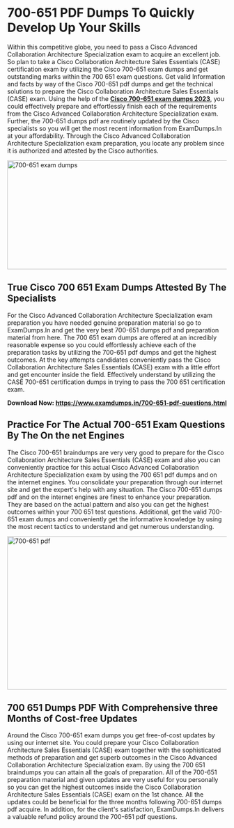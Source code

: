 <h1><strong>700-651 PDF Dumps To Quickly Develop Up Your Skills</strong></h1>
<p>Within this competitive globe, you need to pass a Cisco Advanced Collaboration Architecture Specialization exam to acquire an excellent job. So plan to take a Cisco Collaboration Architecture Sales Essentials (CASE) certification exam by utilizing the Cisco 700-651 exam dumps and get outstanding marks within the 700 651 exam questions. Get valid Information and facts by way of the Cisco 700-651 pdf dumps and get the technical solutions to prepare the Cisco Collaboration Architecture Sales Essentials (CASE) exam. Using the help of the <strong><a href="https://www.examdumps.in/700-651-pdf-questions.html">Cisco 700-651 exam dumps 2023</a></strong>, you could effectively prepare and effortlessly finish each of the requirements from the Cisco Advanced Collaboration Architecture Specialization exam. Further, the 700-651 dumps pdf are routinely updated by the Cisco specialists so you will get the most recent information from ExamDumps.In at your affordability. Through the Cisco Advanced Collaboration Architecture Specialization exam preparation, you locate any problem since it is authorized and attested by the Cisco authorities.</p>
<p><img src="https://i.ibb.co/zxJwW90/Copy-of-Online-Classes-Twitter-header-post-Made-with-Poster-My-Wall-1.png" alt="700-651 exam dumps" width="750" height="250" /></p>
<h2><strong>True Cisco 700 651 Exam Dumps Attested By The Specialists</strong></h2>
<p>For the Cisco Advanced Collaboration Architecture Specialization exam preparation you have needed genuine preparation material so go to ExamDumps.In and get the very best 700-651 dumps pdf and preparation material from here. The 700 651 exam dumps are offered at an incredibly reasonable expense so you could effortlessly achieve each of the preparation tasks by utilizing the 700-651 pdf dumps and get the highest outcomes. At the key attempts candidates conveniently pass the Cisco Collaboration Architecture Sales Essentials (CASE) exam with a little effort and get encounter inside the field. Effectively understand by utilizing the CASE 700-651 certification dumps in trying to pass the 700 651 certification exam.</p>
<p><strong>Download Now:&nbsp;<a href="https://www.examdumps.in/700-651-pdf-questions.html">https://www.examdumps.in/700-651-pdf-questions.html</a></strong></p>
<h2><strong>Practice For The Actual 700-651 Exam Questions By The On the net Engines</strong></h2>
<p>The Cisco 700-651 braindumps are very very good to prepare for the Cisco Collaboration Architecture Sales Essentials (CASE) exam and also you can conveniently practice for this actual Cisco Advanced Collaboration Architecture Specialization exam by using the 700 651 pdf dumps and on the internet engines. You consolidate your preparation through our internet site and get the expert's help with any situation. The Cisco 700-651 dumps pdf and on the internet engines are finest to enhance your preparation. They are based on the actual pattern and also you can get the highest outcomes within your 700 651 test questions. Additional, get the valid 700-651 exam dumps and conveniently get the informative knowledge by using the most recent tactics to understand and get numerous understanding.</p>
<p><a href="https://www.examdumps.in/700-651-pdf-questions.html"><img src="https://i.ibb.co/QkNtdwY/Copy-of-Zoom-Online-Classes-Facebook-Share-Po-Made-with-Poster-My-Wall-1.jpg" alt="700-651 pdf" width="670" height="352" /></a></p>
<h2><strong>700 651 Dumps PDF With Comprehensive three Months of Cost-free Updates</strong></h2>
<p>Around the Cisco 700-651 exam dumps you get free-of-cost updates by using our internet site. You could prepare your Cisco Collaboration Architecture Sales Essentials (CASE) exam together with the sophisticated methods of preparation and get superb outcomes in the Cisco Advanced Collaboration Architecture Specialization exam. By using the 700 651 braindumps you can attain all the goals of preparation. All of the 700-651 preparation material and given updates are very useful for you personally so you can get the highest outcomes inside the Cisco Collaboration Architecture Sales Essentials (CASE) exam on the 1st chance. All the updates could be beneficial for the three months following 700-651 dumps pdf acquire. In addition, for the client's satisfaction, ExamDumps.In delivers a valuable refund policy around the 700-651 pdf questions.</p>
